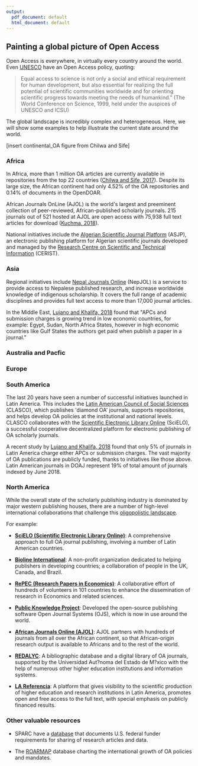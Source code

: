 ```yaml
---
output:
  pdf_document: default
  html_document: default
---
```


## Painting a global picture of Open Access <a name="global"></a>

Open Access is everywhere, in virtually every country around the world. Even [UNESCO](http://www.unesco.org/new/fileadmin/MULTIMEDIA/HQ/ERI/pdf/oa_policy_rev2.pdf) have an Open Access policy, quoting:

> Equal access to science is not only a social and ethical requirement for human development, but also essential for realizing the full potential of scientific communities worldwide and for orienting scientific progress towards meeting the needs of humankind.” (The World Conference on Science, 1999, held under the auspices of UNESCO and ICSU)

The global landscape is incredibly complex and heterogeneous. Here, we will show some examples to help illustrate the current state around the world.

[insert continental_OA figure from Chilwa and Sife]

### Africa

In Africa, more than 1 million OA articles are currently available in repositories from the top 22 countries ([Chilwa and Sife, 2017](https://github.com/OpenScienceMOOC/Module-6-Open-Access-to-Research-Papers/blob/master/Reading%20Material_Open%20Access%20to%20Research%20Papers/Chilwa%20and%20Sife%2C%202017.pdf)). Despite its large size, the African continent had only 4.52% of the OA repositories and 0.14% of documents in the OpenDOAR.

African Journals OnLine (AJOL) is the world's largest and preeminent collection of peer-reviewed, African-published scholarly journals. 215 journals out of 521 hosted at AJOL are open access with 75,938 full text articles for download ([Kuchma, 2018](https://github.com/OpenScienceMOOC/Module-6-Open-Access-to-Research-Papers/blob/master/Reading%20Material_Open%20Access%20to%20Research%20Papers/Kuchma%2C%202018.pdf)).

National initiatives include the [Algerian Scientific Journal Platform](https://www.asjp.cerist.dz/) (ASJP), an electronic publishing platform for Algerian scientific journals developed and managed by the [Research Centre on Scientific and Technical Information](http://cerist.dz/index.php/en/) (CERIST).

### Asia

Regional initiatives include [Nepal Journals Online](https://www.nepjol.info/) (NepJOL) is a service to provide access to Nepalese published research, and increase worldwide knowledge of indigenous scholarship. It covers the full range of academic disciplines and provides full text access to more than 17,000 journal articles.

In the Middle East, [Lujano and Khalifa, 2018](https://github.com/OpenScienceMOOC/Module-6-Open-Access-to-Research-Papers/blob/master/Reading%20Material_Open%20Access%20to%20Research%20Papers/Lujano%20and%20Khalifa%2C%202018.pdf) found that "APCs and submission charges is growing trend in low economic countries, for example: Egypt, Sudan, North Africa States, however in high economic countries
like Gulf States the authors get paid when publish a paper in a journal."


### Australia and Pacfic


### Europe


### South America

The last 20 years have seen a number of successful initiatives launched in Latin America. This includes the [Latin American Council of Social Sciences](https://www.clacso.org/) (CLASCO), which publishes 'diamond OA' journals, supports repositories, and helps develop OA policies at the institutional and national levels. CLASCO collaborates with the [Scientific Electronic Library Online](https://scielo.org/en) (SciELO), a successful cooperative decentralized platform for electronic publishing of OA scholarly journals.

A recent study by [Lujano and Khalifa, 2018](https://github.com/OpenScienceMOOC/Module-6-Open-Access-to-Research-Papers/blob/master/Reading%20Material_Open%20Access%20to%20Research%20Papers/Lujano%20and%20Khalifa%2C%202018.pdf) found that only 5% of journals in Latin America charge either APCs or submission charges. The vast majority of OA publications are publicly funded, thanks to initiatives like those above. Latin American journals in DOAJ represent 19% of total amount of journals indexed by June 2018.


### North America



While the overall state of the scholarly publishing industry is dominated by major western publishing houses, there are a number of high-level international collaborations that challenge this [oligopolistic landscape](https://journals.plos.org/plosone/article?id=10.1371/journal.pone.0127502).

For example:

* [**SciELO (Scientific Electronic Library Online)**](https://scielo.org/en): A comprehensive approach to full OA journal publishing, involving a number of Latin American countries.

* [**Bioline International**](http://www.bioline.org.br/): A non-profit organization dedicated to helping publishers in developing countries; a collaboration of people in the UK, Canada, and Brazil.

* [**RePEC (Research Papers in Economics)**](http://repec.org/): A collaborative effort of hundreds of volunteers in 101 countries to enhance the dissemination of research in Economics and related sciences.

* [**Public Knowledge Project**](https://pkp.sfu.ca/): Developed the open-source publishing software Open Journal Systems (OJS), which is now in use around the world.

* [**African Journals Online (AJOL)**](https://www.ajol.info/): AJOL partners with hundreds of journals from all over the African continent, so that African-origin research output is available to Africans and to the rest of the world.

* [**REDALYC**](http://www.redalyc.org/home.oa): A bibliographic database and a digital library of OA journals, supported by the Universidad Aut?noma del Estado de M?xico with the help of numerous other higher education institutions and information systems.

* [**LA Referencia**](http://www.lareferencia.info/en/): A platform that gives visibility to the scientific production of higher education and research institutions in Latin America, promotes open and free access to the full text, with special emphasis on publicly financed results.

### Other valuable resources

* SPARC have a [database](http://researchsharing.sparcopen.org/) that documents U.S. federal funder requirements for sharing of research articles and data.

* The [ROARMAP](https://roarmap.eprints.org/) database charting the international growth of OA policies and mandates.
